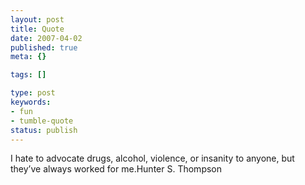 ```yaml
---
layout: post
title: Quote
date: 2007-04-02
published: true
meta: {}

tags: []

type: post
keywords:
- fun
- tumble-quote
status: publish
---
```

<!-- blockquote  -->I hate to advocate drugs, alcohol, violence, or insanity to anyone, but they&#8217;ve always worked for me.<!-- endblockquote  -->Hunter S. Thompson

